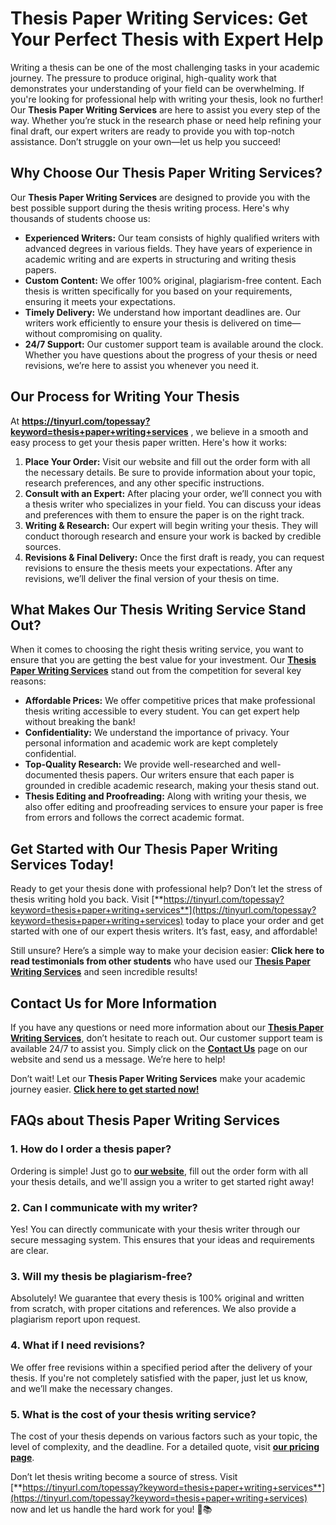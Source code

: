# Thesis Paper Writing Services: Get Your Perfect Thesis with Expert Help

Writing a thesis can be one of the most challenging tasks in your academic journey. The pressure to produce original, high-quality work that demonstrates your understanding of your field can be overwhelming. If you're looking for professional help with writing your thesis, look no further! Our **Thesis Paper Writing Services** are here to assist you every step of the way. Whether you’re stuck in the research phase or need help refining your final draft, our expert writers are ready to provide you with top-notch assistance. Don’t struggle on your own—let us help you succeed!

## Why Choose Our Thesis Paper Writing Services?

Our **Thesis Paper Writing Services** are designed to provide you with the best possible support during the thesis writing process. Here's why thousands of students choose us:

- **Experienced Writers:** Our team consists of highly qualified writers with advanced degrees in various fields. They have years of experience in academic writing and are experts in structuring and writing thesis papers.
- **Custom Content:** We offer 100% original, plagiarism-free content. Each thesis is written specifically for you based on your requirements, ensuring it meets your expectations.
- **Timely Delivery:** We understand how important deadlines are. Our writers work efficiently to ensure your thesis is delivered on time—without compromising on quality.
- **24/7 Support:** Our customer support team is available around the clock. Whether you have questions about the progress of your thesis or need revisions, we’re here to assist you whenever you need it.

## Our Process for Writing Your Thesis

At **https://tinyurl.com/topessay?keyword=thesis+paper+writing+services** , we believe in a smooth and easy process to get your thesis paper written. Here's how it works:

1. **Place Your Order:** Visit our website and fill out the order form with all the necessary details. Be sure to provide information about your topic, research preferences, and any other specific instructions.
2. **Consult with an Expert:** After placing your order, we’ll connect you with a thesis writer who specializes in your field. You can discuss your ideas and preferences with them to ensure the paper is on the right track.
3. **Writing & Research:** Our expert will begin writing your thesis. They will conduct thorough research and ensure your work is backed by credible sources.
4. **Revisions & Final Delivery:** Once the first draft is ready, you can request revisions to ensure the thesis meets your expectations. After any revisions, we’ll deliver the final version of your thesis on time.

## What Makes Our Thesis Writing Service Stand Out?

When it comes to choosing the right thesis writing service, you want to ensure that you are getting the best value for your investment. Our [**Thesis Paper Writing Services**](https://tinyurl.com/topessay?keyword=thesis+paper+writing+services) stand out from the competition for several key reasons:

- **Affordable Prices:** We offer competitive prices that make professional thesis writing accessible to every student. You can get expert help without breaking the bank!
- **Confidentiality:** We understand the importance of privacy. Your personal information and academic work are kept completely confidential.
- **Top-Quality Research:** We provide well-researched and well-documented thesis papers. Our writers ensure that each paper is grounded in credible academic research, making your thesis stand out.
- **Thesis Editing and Proofreading:** Along with writing your thesis, we also offer editing and proofreading services to ensure your paper is free from errors and follows the correct academic format.

## Get Started with Our Thesis Paper Writing Services Today!

Ready to get your thesis done with professional help? Don’t let the stress of thesis writing hold you back. Visit [**https://tinyurl.com/topessay?keyword=thesis+paper+writing+services**](https://tinyurl.com/topessay?keyword=thesis+paper+writing+services) today to place your order and get started with one of our expert thesis writers. It’s fast, easy, and affordable!

Still unsure? Here’s a simple way to make your decision easier: **Click here to read testimonials from other students** who have used our [**Thesis Paper Writing Services**](https://tinyurl.com/topessay?keyword=thesis+paper+writing+services) and seen incredible results!

## Contact Us for More Information

If you have any questions or need more information about our [**Thesis Paper Writing Services**](https://tinyurl.com/topessay?keyword=thesis+paper+writing+services), don’t hesitate to reach out. Our customer support team is available 24/7 to assist you. Simply click on the [**Contact Us**](https://tinyurl.com/topessay?keyword=thesis+paper+writing+services) page on our website and send us a message. We’re here to help!

Don’t wait! Let our **Thesis Paper Writing Services** make your academic journey easier. [**Click here to get started now!**](https://tinyurl.com/topessay?keyword=thesis+paper+writing+services)

## FAQs about Thesis Paper Writing Services

### 1. How do I order a thesis paper?

Ordering is simple! Just go to [**our website**](https://tinyurl.com/topessay?keyword=thesis+paper+writing+services), fill out the order form with all your thesis details, and we'll assign you a writer to get started right away!

### 2. Can I communicate with my writer?

Yes! You can directly communicate with your thesis writer through our secure messaging system. This ensures that your ideas and requirements are clear.

### 3. Will my thesis be plagiarism-free?

Absolutely! We guarantee that every thesis is 100% original and written from scratch, with proper citations and references. We also provide a plagiarism report upon request.

### 4. What if I need revisions?

We offer free revisions within a specified period after the delivery of your thesis. If you're not completely satisfied with the paper, just let us know, and we’ll make the necessary changes.

### 5. What is the cost of your thesis writing service?

The cost of your thesis depends on various factors such as your topic, the level of complexity, and the deadline. For a detailed quote, visit [**our pricing page**](https://tinyurl.com/topessay?keyword=thesis+paper+writing+services).

Don’t let thesis writing become a source of stress. Visit [**https://tinyurl.com/topessay?keyword=thesis+paper+writing+services**](https://tinyurl.com/topessay?keyword=thesis+paper+writing+services) now and let us handle the hard work for you! 💼📚
